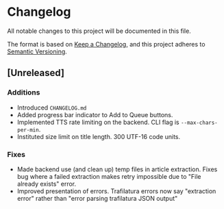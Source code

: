 # Changelog
All notable changes to this project will be documented in this file.

The format is based on [Keep a Changelog](https://keepachangelog.com/en/1.0.0/),
and this project adheres to [Semantic Versioning](https://semver.org/spec/v2.0.0.html).

## [Unreleased]

### Additions
- Introduced `CHANGELOG.md`
- Added progress bar indicator to Add to Queue buttons.
- Implemented TTS rate limiting on the backend. CLI flag is `--max-chars-per-min`.
- Instituted size limit on title length. 300 UTF-16 code units.

### Fixes
- Made backend use (and clean up) temp files in article extraction. Fixes bug where a failed extraction makes retry impossible due to "File already exists" error.
- Improved presentation of errors. Trafilatura errors now say "extraction error" rather than "error parsing trafilatura JSON output"
